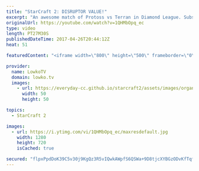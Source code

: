 ```yaml
---
title: "StarCraft 2: DISRUPTOR VALUE!"
excerpt: "An awesome match of Protoss vs Terran in Diamond League. Subscribe for more videos: http://lowko.tv/youtube Zerg vs Protoss misdirection: https://goo.gl/ByS50z  In this game the Protoss decides to start off very aggressively. Rather than building units from inside his main base, he decides to build a"
originalUrl: https://youtube.com/watch?v=1QHMbOpq_ec
type: video
length: PT27M30S
publishedDateTime: 2017-04-26T20:44:12Z
heat: 51

featuredContent: "<iframe width=\"800\" height=\"500\" frameborder=\"0\" src=\"https://www.youtube.com/embed/1QHMbOpq_ec\" allow=\"accelerometer; autoplay; encrypted-media; gyroscope; picture-in-picture\" allowfullscreen></iframe>"

provider:
  name: LowkoTV
  domain: lowko.tv
  images:
    - url: https://everyday-cc.github.io/starcraft2/assets/images/organizations/lowko.tv-50x50.jpg
      width: 50
      height: 50

topics:
  - StarCraft 2

images:
  - url: https://i.ytimg.com/vi/1QHMbOpq_ec/maxresdefault.jpg
    width: 1280
    height: 720
    isCached: true

secured: "flpxPpdDoK39C5v30j9KgQz3R5vIQwkAWpfS6QSWa+9D8tjcXYBGzODvKfTqfjl4Wn/Nnedt/8MVfvfe1hCQ21LKBpD93akUEy1JepmdGLXyuSCFw1LONqKAVnk/ibBXY0j6sAkqXJctvjvXJpVm+LNasUj5sJXQo7YWtzZHCINPo2pgGJMNTnZvAeJjWXN8n3oYL3KFtI2O9suypEUObOZKVxn1k3G5Q+Pv7yQOC/i+ijPT7qOaxM9LqSrVyLK+k/+ojd9v+qG67rNwduWuYHTEa4d2XFwL+WDhJQ1L/qJ9eCC0F7313392CdiI2hJBO1nDUZIrwThzDmdqw4NJ+ul69+EYF2FFB5zlPnvYsQ+/jjclFN34JP2YRbCfFvPB8Fx3TTHLeGP2HHuQJRKgLUhX2O2+855Lvw8M4+whhaDebz5GWR3tLkRqAY0h5CHs;eC2eF5PTyycbMqNbcK9yMw=="
---
```


